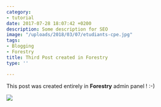 ```yaml
---
category:
- tutorial
date: 2017-07-28 18:07:42 +0200
description: Some description for SEO
image: "/uploads/2018/03/07/etudiants-cpe.jpg"
tags:
- Blogging
- Forestry
title: Third Post created in Forestry
type: ''

---
```

This post was created entirely in **Forestry** admin panel ! :-)

![](/uploads/2017/10/06/test.jpg)